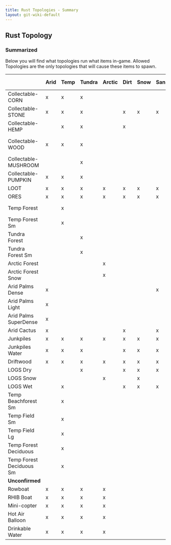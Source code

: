 ```yaml
---
title: Rust Topologies - Summary 
layout: git-wiki-default
---
```

<h2>Rust Topology</h2>
<h3>Summarized</h3>
<p>Below you will find what topologies run what items in-game.  Allowed Topologies are the only topologies that will cause these items to spawn.</p>
<table>
<thead>
<tr class="header">
   <th></th>
   <th>Arid</th>
   <th>Temp</th>
   <th>Tundra</th>
   <th>Arctic</th>
   <th>Dirt</th>
   <th>Snow</th>
    <th>Sand</th>
   <th>Rock</th>
   <th>Grass</th>
   <th>Forest</th>
   <th>Stones</th>
   <th>Gravel</th>
   <th>Allowed<br>Topologies</th>
</tr>
</thead>
<tbody>
 <tr >
  <td>Collectable-CORN</td>
  <td markdown="span">x</td>
  <td markdown="span">x</td>
  <td markdown="span">x</td>
  <td markdown="span"></td>
  <td markdown="span"></td>
  <td markdown="span"></td>
  <td markdown="span"></td>
  <td markdown="span"></td>
  <td markdown="span">x</td>
  <td markdown="span">x</td>
  <td markdown="span"></td>
  <td markdown="span"></td>
  <td markdown="span">Riverside,Lakeside</td>
 </tr>
<tr >
  <td>Collectable-STONE</td>
  <td markdown="span">x</td>
  <td markdown="span">x</td>
  <td markdown="span">x</td>
  <td markdown="span"></td>
  <td markdown="span">x</td>
  <td markdown="span">x</td>
  <td markdown="span">x</td>
  <td markdown="span"></td>
  <td markdown="span">x</td>
  <td markdown="span">x</td>
  <td markdown="span"></td>
  <td markdown="span"></td>
  <td markdown="span">Field,Forest</td>
 </tr>
 <tr >
  <td>Collectable-HEMP</td>
  <td markdown="span"></td>
  <td markdown="span">x</td>
  <td markdown="span">x</td>
  <td markdown="span"></td>
  <td markdown="span">x</td>
  <td markdown="span"></td>
  <td markdown="span"></td>
  <td markdown="span"></td>
  <td markdown="span">x</td>
  <td markdown="span">x</td>
  <td markdown="span"></td>
  <td markdown="span"></td>
  <td markdown="span">Field,Forest</td>
 </tr>
 <tr >
  <td >Collectable-WOOD</td>
  <td markdown="span">x</td>
  <td markdown="span">x</td>
  <td markdown="span">x</td>
  <td markdown="span"></td>
  <td markdown="span"></td>
  <td markdown="span"></td>
  <td markdown="span"></td>
  <td markdown="span"></td>
  <td markdown="span">x</td>
  <td markdown="span">x</td>
  <td markdown="span"></td>
  <td markdown="span"></td>
  <td markdown="span">Field,Cliff,Beachside,<br>Forestside,Forest,Oceanside,<br>Riverside,Lakeside,Cliffside</td>
 </tr>
 <tr>
 <td>Collectable-MUSHROOM</td>
  <td markdown="span"></td>
  <td markdown="span"></td>
  <td markdown="span">x</td>
  <td markdown="span"></td>
  <td markdown="span"></td>
  <td markdown="span"></td>
  <td markdown="span"></td>
  <td markdown="span"></td>
  <td markdown="span"></td>
  <td markdown="span">x</td>
  <td markdown="span"></td>
  <td markdown="span"></td>
  <td markdown="span">Forest</td>
  
 </tr>
 <tr >
  <td>Collectable-PUMPKIN</td>
  <td markdown="span">x</td>
  <td markdown="span">x</td>
  <td markdown="span">x</td>
  <td markdown="span"></td>
  <td markdown="span"></td>
  <td markdown="span"></td>
  <td markdown="span"></td>
  <td markdown="span"></td>
  <td markdown="span">x</td>
  <td markdown="span">x</td>
  <td markdown="span"></td>
  <td markdown="span"></td>
  <td markdown="span">Riverside,Lakeside</td>
 </tr>
 <tr >
  <td>LOOT</td>
  <td markdown="span">x</td>
  <td markdown="span">x</td>
  <td markdown="span">x</td>
  <td markdown="span">x</td>
  <td markdown="span">x</td>
  <td markdown="span">x</td>
  <td markdown="span">x</td>
  <td markdown="span">x</td>
  <td markdown="span">x</td>
  <td markdown="span">x</td>
  <td markdown="span">x</td>
  <td markdown="span">x</td>
  <td markdown="span">Monument</td>
 </tr>
<tr >
  <td>ORES</td>
  <td markdown="span">x</td>
  <td markdown="span">x</td>
  <td markdown="span">x</td>
  <td markdown="span">x</td>
  <td markdown="span">x</td>
  <td markdown="span">x</td>
  <td markdown="span">x</td>
  <td markdown="span">x</td>
  <td markdown="span">x</td>
  <td markdown="span">x</td>
  <td markdown="span">x</td>
  <td markdown="span">x</td>
  <td markdown="span">Decor,Cliffside,Clutter</td>
 </tr>
 <tr >
  <td>Temp Forest</td>
  <td markdown="span"></td>
  <td markdown="span">x</td>
  <td markdown="span"></td>
  <td markdown="span"></td>
  <td markdown="span"></td>
  <td markdown="span"></td>
  <td markdown="span"></td>
  <td markdown="span"></td>
  <td markdown="span">x</td>
  <td markdown="span">x</td>
  <td markdown="span"></td>
  <td markdown="span"></td>
  <td markdown="span">Forest,Decor,Cliffside<br>Clutter</td>
 </tr>
 <tr >
  <td>Temp Forest Sm</td>
  <td markdown="span"></td>
  <td markdown="span">x</td>
  <td markdown="span"></td>
  <td markdown="span"></td>
  <td markdown="span"></td>
  <td markdown="span"></td>
  <td markdown="span"></td>
  <td markdown="span"></td>
  <td markdown="span">x</td>
  <td markdown="span">x</td>
  <td markdown="span"></td>
  <td markdown="span"></td>
  <td markdown="span">Forest,Decor,Cliffside<br>Clutter</td>
 </tr>
<tr >
  <td>Tundra Forest</td>
  <td markdown="span"></td>
  <td markdown="span"></td>
  <td markdown="span">x</td>
  <td markdown="span"></td>
  <td markdown="span"></td>
  <td markdown="span"></td>
  <td markdown="span"></td>
  <td markdown="span"></td>
  <td markdown="span"></td>
  <td markdown="span">x</td>
  <td markdown="span"></td>
  <td markdown="span"></td>
 <td markdown="span">Forest,Decor,Cliffside<br>Clutter</td> 
 </tr>
 <tr >
  <td>Tundra Forest Sm</td>
  <td markdown="span"></td>
  <td markdown="span"></td>
  <td markdown="span">x</td>
  <td markdown="span"></td>
  <td markdown="span"></td>
  <td markdown="span"></td>
  <td markdown="span"></td>
  <td markdown="span"></td>
  <td markdown="span">x</td>
  <td markdown="span">x</td>
  <td markdown="span"></td>
  <td markdown="span"></td>
 <td markdown="span">Forest,Decor,Cliffside<br>Clutter</td>
 </tr>
<tr >
  <td>Arctic Forest</td>
  <td markdown="span"></td>
  <td markdown="span"></td>
  <td markdown="span"></td>
  <td markdown="span">x</td>
  <td markdown="span"></td>
  <td markdown="span"></td>
  <td markdown="span"></td>
  <td markdown="span"></td>
  <td markdown="span">x</td>
  <td markdown="span"></td>
  <td markdown="span"></td>
  <td markdown="span"></td>
  <td markdown="span">Field,Cliffside</td>
 </tr>
 <tr >
  <td>Arctic Forest Snow</td>
  <td markdown="span"></td>
  <td markdown="span"></td>
  <td markdown="span"></td>
  <td markdown="span">x</td>
  <td markdown="span"></td>
  <td markdown="span"></td>
  <td markdown="span"></td>
  <td markdown="span"></td>
  <td markdown="span"></td>
  <td markdown="span">x</td>
  <td markdown="span"></td>
  <td markdown="span"></td>
  <td markdown="span">Forest</td>
  
 </tr>
 <tr >
  <td>Arid Palms Dense</td>
  <td markdown="span">x</td>
  <td markdown="span"></td>
  <td markdown="span"></td>
  <td markdown="span"></td>
  <td markdown="span"></td>
  <td markdown="span"></td>
  <td markdown="span">x</td>
  <td markdown="span"></td>
  <td markdown="span">x</td>
  <td markdown="span"></td>
  <td markdown="span"></td>
  <td markdown="span"></td>
  <td markdown="span">Field,Beachside,River<br>Riverside,Lake,Lakeside</td>
 </tr>
 <tr >
  <td>Arid Palms Light</td>
  <td markdown="span">x</td>
  <td markdown="span"></td>
  <td markdown="span"></td>
  <td markdown="span"></td>
  <td markdown="span"></td>
  <td markdown="span"></td>
  <td markdown="span"></td>
  <td markdown="span"></td>
  <td markdown="span">x</td>
  <td markdown="span"></td>
  <td markdown="span"></td>
  <td markdown="span"></td>
  <td markdown="span">Field,Beachside,River<br>Riverside,Lake,Lakeside</td>
 
 </tr>
<tr>
 <td>Arid Palms SuperDense</td>
  <td markdown="span">x</td>
  <td markdown="span"></td>
  <td markdown="span"></td>
  <td markdown="span"></td>
  <td markdown="span"></td>
  <td markdown="span"></td>
  <td markdown="span"></td>
  <td markdown="span"></td>
  <td markdown="span"></td>
  <td markdown="span">x</td>
  <td markdown="span"></td>
  <td markdown="span"></td>
   <td markdown="span">Beachside,Forest,Lakeside,Cliffside</td>
 </tr>
<tr>
 <td>Arid Cactus</td>
  <td markdown="span">x</td>
  <td markdown="span"></td>
  <td markdown="span"></td>
  <td markdown="span"></td>
  <td markdown="span">x</td>
  <td markdown="span"></td>
  <td markdown="span">x</td>
  <td markdown="span"></td>
  <td markdown="span"></td>
  <td markdown="span"></td>
  <td markdown="span"></td>
  <td markdown="span"></td>
  <td markdown="span">Field</td>
  
 </tr>
<tr>
 <td>Junkpiles</td>
  <td markdown="span">x</td>
  <td markdown="span">x</td>
  <td markdown="span">x</td>
  <td markdown="span">x</td>
  <td markdown="span">x</td>
  <td markdown="span">x</td>
  <td markdown="span">x</td>
  <td markdown="span">x</td>
  <td markdown="span">x</td>
  <td markdown="span">x</td>
  <td markdown="span">x</td>
  <td markdown="span">x</td>
   <td markdown="span">Roadside,Powerline</td>
 </tr>
<tr>
 <td>Junkpiles Water</td>
  <td markdown="span">x</td>
  <td markdown="span">x</td>
  <td markdown="span">x</td>
  <td markdown="span"></td>
  <td markdown="span">x</td>
  <td markdown="span">x</td>
  <td markdown="span">x</td>
  <td markdown="span">x</td>
  <td markdown="span">x</td>
  <td markdown="span">x</td>
  <td markdown="span">x</td>
  <td markdown="span">x</td>
  <td markdown="span">Offshore</td>
  
 </tr>
<tr>
 <td>Driftwood</td>
  <td markdown="span">x</td>
  <td markdown="span">x</td>
  <td markdown="span">x</td>
  <td markdown="span">x</td>
  <td markdown="span">x</td>
  <td markdown="span">x</td>
  <td markdown="span">x</td>
  <td markdown="span">x</td>
  <td markdown="span">x</td>
  <td markdown="span">x</td>
  <td markdown="span">x</td>
  <td markdown="span">x</td>
  <td markdown="span">Beach</td>
 
 </tr>
<tr>
 <td>LOGS Dry</td>
  <td markdown="span"></td>
  <td markdown="span"></td>
  <td markdown="span">x</td>
  <td markdown="span"></td>
  <td markdown="span">x</td>
  <td markdown="span">x</td>
  <td markdown="span">x</td>
  <td markdown="span">x</td>
  <td markdown="span">x</td>
  <td markdown="span">x</td>
  <td markdown="span">x</td>
  <td markdown="span">x</td>
  <td markdown="span">Forest,Forestside</td>
 </tr>
<tr>
 <td>LOGS Snow</td>
  <td markdown="span"></td>
  <td markdown="span"></td>
  <td markdown="span"></td>
  <td markdown="span">x</td>
  <td markdown="span"></td>
  <td markdown="span">x</td>
  <td markdown="span"></td>
  <td markdown="span"></td>
  <td markdown="span"></td>
  <td markdown="span"></td>
  <td markdown="span"></td>
  <td markdown="span"></td>
   <td markdown="span">Forest,Forestside</td>
 
 </tr>
<tr>
 <td>LOGS Wet</td>
  <td markdown="span"></td>
  <td markdown="span">x</td>
  <td markdown="span"></td>
  <td markdown="span"></td>
  <td markdown="span">x</td>
  <td markdown="span">x</td>
  <td markdown="span">x</td>
  <td markdown="span">x</td>
  <td markdown="span">x</td>
  <td markdown="span">x</td>
  <td markdown="span">x</td>
  <td markdown="span">x</td>
    <td markdown="span">Forest,Forestside</td>
  
 </tr>
<tr>
 <td>Temp Beachforest Sm</td>
  <td markdown="span"></td>
  <td markdown="span">x</td>
  <td markdown="span"></td>
  <td markdown="span"></td>
  <td markdown="span"></td>
  <td markdown="span"></td>
  <td markdown="span"></td>
  <td markdown="span"></td>
  <td markdown="span">x</td>
  <td markdown="span"></td>
  <td markdown="span"></td>
  <td markdown="span"></td>
  <td markdown="span">Beachside,Riverside,Lakeside</td>
 </tr>
<tr>
 <td>Temp Field Sm</td>
  <td markdown="span"></td>
  <td markdown="span">x</td>
  <td markdown="span"></td>
  <td markdown="span"></td>
  <td markdown="span"></td>
  <td markdown="span"></td>
  <td markdown="span"></td>
  <td markdown="span"></td>
  <td markdown="span">x</td>
  <td markdown="span"></td>
  <td markdown="span"></td>
  <td markdown="span"></td>
  <td markdown="span">Field,Cliffside</td>
  </tr>
<tr>
 <td>Temp Field Lg</td>
  <td markdown="span"></td>
  <td markdown="span">x</td>
  <td markdown="span"></td>
  <td markdown="span"></td>
  <td markdown="span"></td>
  <td markdown="span"></td>
  <td markdown="span"></td>
  <td markdown="span"></td>
  <td markdown="span">x</td>
  <td markdown="span"></td>
  <td markdown="span"></td>
  <td markdown="span"></td>
  <td markdown="span">Field,Decor,Cliffside,Hilltop</td>
 </tr>
<tr>
 <td>Temp Forest Deciduous</td>
  <td markdown="span"></td>
  <td markdown="span">x</td>
  <td markdown="span"></td>
  <td markdown="span"></td>
  <td markdown="span"></td>
  <td markdown="span"></td>
  <td markdown="span"></td>
  <td markdown="span"></td>
  <td markdown="span">x</td>
  <td markdown="span"></td>
  <td markdown="span"></td>
  <td markdown="span"></td>
  <td markdown="span">Forest,Decor,Cliffside,Clutter</td>
 
 </tr>

 <tr><td>Temp Forest Deciduous Sm</td>
  <td markdown="span"></td>
  <td markdown="span">x</td>
  <td markdown="span"></td>
  <td markdown="span"></td>
  <td markdown="span"></td>
  <td markdown="span"></td>
  <td markdown="span"></td>
  <td markdown="span"></td>
  <td markdown="span">x</td>
  <td markdown="span">x</td>
  <td markdown="span"></td>
  <td markdown="span"></td>
  <td markdown="span">Forest,Decor,Cliffside,Clutter</td>
 
 </tr>
 <tr>
   <td><b>Unconfirmed</b></td>
  </tr>
 <tr>
<td>Rowboat</td>
  <td markdown="span">x</td>
  <td markdown="span">x</td>
  <td markdown="span">x</td>
  <td markdown="span">x</td>
  <td markdown="span">&nbsp;</td>
  <td markdown="span">&nbsp;</td>
  <td markdown="span">&nbsp;</td>
  <td markdown="span">&nbsp;</td>
  <td markdown="span">&nbsp;</td>
  <td markdown="span">&nbsp;</td>
  <td markdown="span">&nbsp;</td>
  <td markdown="span">&nbsp;</td>
  <td markdown="span">Beachside,Oceanside</td>
  
 </tr>
 <tr>
<td>RHIB Boat</td>
  <td markdown="span">x</td>
  <td markdown="span">x</td>
  <td markdown="span">x</td>
  <td markdown="span">x</td>
  <td markdown="span">&nbsp;</td>
  <td markdown="span">&nbsp;</td>
  <td markdown="span">&nbsp;</td>
  <td markdown="span">&nbsp;</td>
  <td markdown="span">&nbsp;</td>
  <td markdown="span">&nbsp;</td>
  <td markdown="span">&nbsp;</td>
  <td markdown="span">&nbsp;</td>
  <td markdown="span">Offshore</td>
  
 </tr>
 <tr><td>Mini-copter</td>
  <td markdown="span">x</td>
  <td markdown="span">x</td>
  <td markdown="span">x</td>
  <td markdown="span">x</td>
  <td markdown="span">&nbsp;</td>
  <td markdown="span">&nbsp;</td>
  <td markdown="span">&nbsp;</td>
  <td markdown="span">&nbsp;</td>
  <td markdown="span">&nbsp;</td>
  <td markdown="span">&nbsp;</td>
  <td markdown="span">&nbsp;</td>
  <td markdown="span">&nbsp;</td>
  <td markdown="span">Roadside</td>
 
 </tr>
 <tr><td>Hot Air Balloon</td>
  <td markdown="span">x</td>
  <td markdown="span">x</td>
  <td markdown="span">x</td>
  <td markdown="span">x</td>
  <td markdown="span">&nbsp;</td>
  <td markdown="span">&nbsp;</td>
  <td markdown="span">&nbsp;</td>
  <td markdown="span">&nbsp;</td>
  <td markdown="span">&nbsp;</td>
  <td markdown="span">&nbsp;</td>
  <td markdown="span">&nbsp;</td>
  <td markdown="span">&nbsp;</td>
  <td markdown="span">Field</td>
 
 </tr>
 <tr><td>Drinkable Water</td>
  <td markdown="span">x</td>
  <td markdown="span">x</td>
  <td markdown="span">x</td>
  <td markdown="span">x</td>
  <td markdown="span">&nbsp;</td>
  <td markdown="span">&nbsp;</td>
  <td markdown="span">&nbsp;</td>
  <td markdown="span">&nbsp;</td>
  <td markdown="span">&nbsp;</td>
  <td markdown="span">&nbsp;</td>
  <td markdown="span">&nbsp;</td>
  <td markdown="span">&nbsp;</td>
  <td markdown="span">River,Lake</td>
 
 </tr>


</tbody>
</table>
